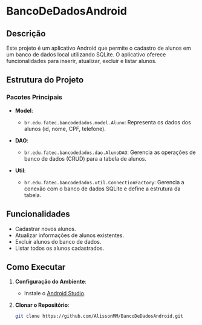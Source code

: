 # BancoDeDadosAndroid

## Descrição

Este projeto é um aplicativo Android que permite o cadastro de alunos em um banco de dados local utilizando SQLite. O aplicativo oferece funcionalidades para inserir, atualizar, excluir e listar alunos.

## Estrutura do Projeto

### Pacotes Principais

- **Model**: 
  - `br.edu.fatec.bancodedados.model.Aluno`: Representa os dados dos alunos (id, nome, CPF, telefone).

- **DAO**: 
  - `br.edu.fatec.bancodedados.dao.AlunoDAO`: Gerencia as operações de banco de dados (CRUD) para a tabela de alunos.

- **Util**: 
  - `br.edu.fatec.bancodedados.util.ConnectionFactory`: Gerencia a conexão com o banco de dados SQLite e define a estrutura da tabela.

## Funcionalidades

- Cadastrar novos alunos.
- Atualizar informações de alunos existentes.
- Excluir alunos do banco de dados.
- Listar todos os alunos cadastrados.

## Como Executar

1. **Configuração do Ambiente**: 
   - Instale o [Android Studio](https://developer.android.com/studio).

2. **Clonar o Repositório**: 
   ```bash
   git clone https://github.com/AlissonMM/BancoDeDadosAndroid.git
